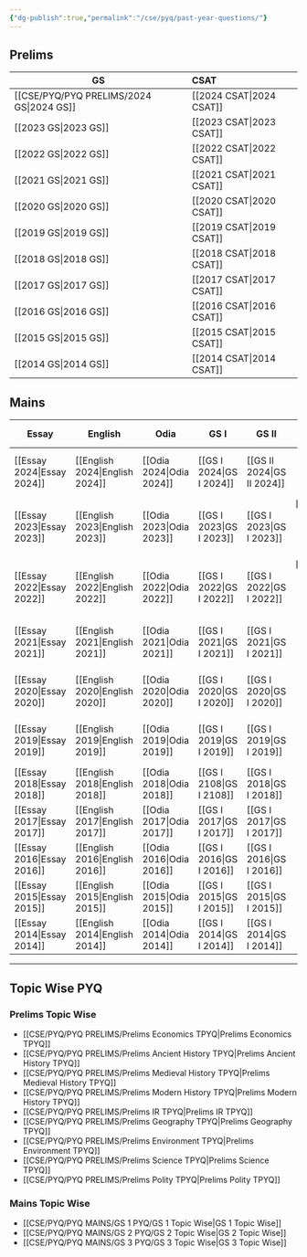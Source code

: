 ```yaml
---
{"dg-publish":true,"permalink":"/cse/pyq/past-year-questions/"}
---
```



## Prelims


| GS          | CSAT          |
| ----------- |:------------- |
| [[CSE/PYQ/PYQ PRELIMS/2024 GS\|2024 GS]] | [[2024 CSAT\|2024 CSAT]] |
| [[2023 GS\|2023 GS]] | [[2023 CSAT\|2023 CSAT]] |
| [[2022 GS\|2022 GS]] | [[2022 CSAT\|2022 CSAT]] |
| [[2021 GS\|2021 GS]] | [[2021 CSAT\|2021 CSAT]] |
| [[2020 GS\|2020 GS]] | [[2020 CSAT\|2020 CSAT]] |
| [[2019 GS\|2019 GS]] | [[2019 CSAT\|2019 CSAT]] |
| [[2018 GS\|2018 GS]] | [[2018 CSAT\|2018 CSAT]] |
| [[2017 GS\|2017 GS]] | [[2017 CSAT\|2017 CSAT]] |
| [[2016 GS\|2016 GS]] | [[2016 CSAT\|2016 CSAT]] |
| [[2015 GS\|2015 GS]] | [[2015 CSAT\|2015 CSAT]] |
| [[2014 GS\|2014 GS]] | [[2014 CSAT\|2014 CSAT]] |
## Mains

| Essay          | English          | Odia          | GS I          | GS II          |     GS III.     | GS IV          | Economics -I     | Economics -II |
| -------------- | ---------------- | ------------- | ------------- | -------------- | :-------------: | -------------- | ---------------- | ------------- |
| [[Essay 2024\|Essay 2024]] | [[English 2024\|English 2024]] | [[Odia 2024\|Odia 2024]] | [[GS I 2024\|GS I 2024]] | [[GS II 2024\|GS II 2024]] | [[GS III 2024\|GS III 2024]] | [[GS IV 2024\|GS IV 2024]] |                  |               |
| [[Essay 2023\|Essay 2023]] | [[English 2023\|English 2023]] | [[Odia 2023\|Odia 2023]] | [[GS I 2023\|GS I 2023]] | [[GS I 2023\|GS I 2023]]  | [[CSE/PYQ/PYQ MAINS/GS 3 PYQ/GS III 2023\|GS III 2023]] | [[GS IV 2023\|GS IV 2023]] |                  |               |
| [[Essay 2022\|Essay 2022]] | [[English 2022\|English 2022]] | [[Odia 2022\|Odia 2022]] | [[GS I 2022\|GS I 2022]] | [[GS I 2022\|GS I 2022]]  | [[CSE/PYQ/PYQ MAINS/GS 3 PYQ/GS III 2022\|GS III 2022]] | [[GS IV 2022\|GS IV 2022]] |                  |               |
| [[Essay 2021\|Essay 2021]] | [[English 2021\|English 2021]] | [[Odia 2021\|Odia 2021]] | [[GS I 2021\|GS I 2021]] | [[GS I 2021\|GS I 2021]]  | [[GS III 2021\|GS III 2021]] | [[GS IV 2021\|GS IV 2021]] |                  |               |
| [[Essay 2020\|Essay 2020]] | [[English 2020\|English 2020]] | [[Odia 2020\|Odia 2020]] | [[GS I 2020\|GS I 2020]] | [[GS I 2020\|GS I 2020]]  | [[GS III 2020\|GS III 2020]] | [[GS IV 2020\|GS IV 2020]] |                  |               |
| [[Essay 2019\|Essay 2019]] | [[English 2019\|English 2019]] | [[Odia 2019\|Odia 2019]] | [[GS I 2019\|GS I 2019]] | [[GS I 2019\|GS I 2019]]  | [[GS III 2019\|GS III 2019]] | [[GS IV 2019\|GS IV 2019]] | [[CSE/PYQ/PYQ OPTIONAL/PAPER 1 PYQ/Econ(I)-2019\|Econ(I)-2019]] |               |
| [[Essay 2018\|Essay 2018]] | [[English 2018\|English 2018]] | [[Odia 2018\|Odia 2018]] | [[GS I 2108\|GS I 2108]] | [[GS I 2018\|GS I 2018]]  |                 |                |                  |               |
| [[Essay 2017\|Essay 2017]] | [[English 2017\|English 2017]] | [[Odia 2017\|Odia 2017]] | [[GS I 2017\|GS I 2017]] | [[GS I 2017\|GS I 2017]]  |                 |                |                  |               |
| [[Essay 2016\|Essay 2016]] | [[English 2016\|English 2016]] | [[Odia 2016\|Odia 2016]] | [[GS I 2016\|GS I 2016]] | [[GS I 2016\|GS I 2016]]  |                 |                |                  |               |
| [[Essay 2015\|Essay 2015]] | [[English 2015\|English 2015]] | [[Odia 2015\|Odia 2015]] | [[GS I 2015\|GS I 2015]] | [[GS I 2015\|GS I 2015]]  |                 |                |                  |               |
| [[Essay 2014\|Essay 2014]] | [[English 2014\|English 2014]] | [[Odia 2014\|Odia 2014]] | [[GS I 2014\|GS I 2014]] | [[GS I 2014\|GS I 2014]]  |                 |                |                  |               |


---

## Topic Wise PYQ

### Prelims Topic Wise
- [[CSE/PYQ/PYQ PRELIMS/Prelims Economics TPYQ\|Prelims Economics TPYQ]]
- [[CSE/PYQ/PYQ PRELIMS/Prelims Ancient History TPYQ\|Prelims Ancient History TPYQ]]
- [[CSE/PYQ/PYQ PRELIMS/Prelims Medieval History TPYQ\|Prelims Medieval History TPYQ]]
- [[CSE/PYQ/PYQ PRELIMS/Prelims Modern History TPYQ\|Prelims Modern History TPYQ]]
- [[CSE/PYQ/PYQ PRELIMS/Prelims IR TPYQ\|Prelims IR TPYQ]]
- [[CSE/PYQ/PYQ PRELIMS/Prelims Geography TPYQ\|Prelims Geography TPYQ]]
- [[CSE/PYQ/PYQ PRELIMS/Prelims Environment TPYQ\|Prelims Environment TPYQ]]
- [[CSE/PYQ/PYQ PRELIMS/Prelims Science TPYQ\|Prelims Science TPYQ]]
- [[CSE/PYQ/PYQ PRELIMS/Prelims Polity TPYQ\|Prelims Polity TPYQ]]

### Mains Topic Wise
- [[CSE/PYQ/PYQ MAINS/GS 1 PYQ/GS 1 Topic Wise\|GS 1 Topic Wise]]
- [[CSE/PYQ/PYQ MAINS/GS 2 PYQ/GS 2 Topic Wise\|GS 2 Topic Wise]]
- [[CSE/PYQ/PYQ MAINS/GS 3 PYQ/GS 3 Topic Wise\|GS 3 Topic Wise]]